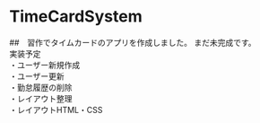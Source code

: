 # TimeCardSystem
##　習作でタイムカードのアプリを作成しました。
まだ未完成です。  
実装予定  
・ユーザー新規作成<br>
・ユーザー更新<br>
・勤怠履歴の削除<br>
・レイアウト整理<br>
・レイアウトHTML・CSS

